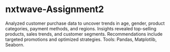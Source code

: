 # nxtwave-Assignment2
Analyzed customer purchase data to uncover trends in age, gender, product categories, payment methods, and regions. Insights revealed top-selling products, sales trends, and customer segments. Recommendations include targeted promotions and optimized strategies. Tools: Pandas, Matplotlib, Seaborn.
